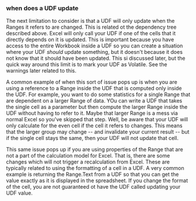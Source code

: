 ### when does a UDF update

The next limitation to consider is that a UDF will only update when the Ranges it refers to are changed.  This is related ot the dependency tree described above.  Excel will only call your UDF if one of the cells that it directly depends on it is updated.  This is important because you have access to the entire Workbook inside a UDF so you can create a situation where your UDF _should_ update something, but it doesn't because it does not know that it should have been updated.  This si discussed later, but the quick way around this limit is to mark your UDF as Volatile.  See the warnings later related to this.

A common example of when this sort of issue pops up is when you are using a reference to a Range inside the UDF that is computed only inside the UDF.  For example, you want to do some statistics for a single Range that are dependent on a larger Range of data.  YOu can write a UDF that takes the single cell as a parameter but then compute the larger Range inside the UDF without having to refer to it.  Maybe that larger Range is a mess via normal Excel so you've skipped that step.  Well, be aware that your UDF will only calculate for the even cell if the cell it refers to changes.  This means that the larger group may change -- and invalidate your current result -- but if the single cell stays the same, then your UDF will not update that cell.

This same issue pops up if you are using properties of the Range that are not a part of the calculation model for Excel.  That is, there are some changes which will not trigger a recalculation from Excel.  These are typically related to using the formatting of a cell in a UDF.  A very common example is returning the Range.Text from a UDF so that you can get the value exactly as it is displayed in the spreadsheet.  If you change the format of the cell, you are not guaranteed ot have the UDF called updating your UDF value.
